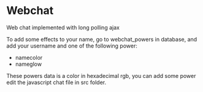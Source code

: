 # Webchat
Web chat implemented with long polling ajax

To add some effects to your name, go to webchat_powers in database, and add your username and one of the following power: 
- namecolor
- nameglow

These powers data is a color in hexadecimal rgb, you can add some power edit the javascript chat file in src folder.
